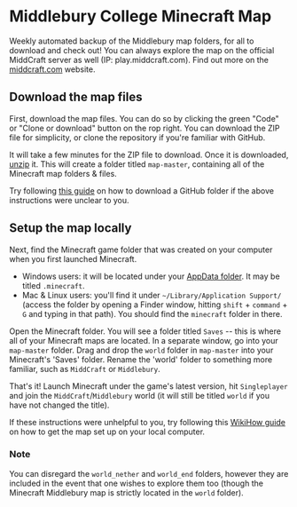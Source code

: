 # Middlebury College Minecraft Map
Weekly automated backup of the Middlebury map folders, for all to download and check out!
You can always explore the map on the official MiddCraft server as well (IP: play.middcraft.com).  Find out more on the [middcraft.com](https://middcraft.com) website.

## Download the map files
First, download the map files. You can do so by clicking the green "Code" or "Clone or download" button on the rop right.  You can download the ZIP file for simplicity, or clone the repository if you're familiar with GitHub.

It will take a few minutes for the ZIP file to download. Once it is downloaded, [unzip](https://www.wikihow.com/Unzip-a-File) it.  This will create a folder titled `map-master`, containing all of the Minecraft map folders & files.

Try following [this guide](https://www.wikihow.com/Download-a-GitHub-Folder) on how to download a GitHub folder if the above instructions were unclear to you.

## Setup the map locally
Next, find the Minecraft game folder that was created on your computer when you first launched Minecraft.
- Windows users: it will be located under your [AppData folder](https://www.howtogeek.com/318177/what-is-the-appdata-folder-in-windows/). It may be titled `.minecraft`.
- Mac & Linux users: you'll find it under `~/Library/Application Support/` (access the folder by opening a Finder window, hitting `shift` + `command` + `G` and typing in that path). You should find the `minecraft` folder in there.

Open the Minecraft folder.  You will see a folder titled `Saves` -- this is where all of your Minecraft maps are located.  In a separate window, go into your `map-master` folder.  Drag and drop the `world` folder in `map-master` into your Minecraft's 'Saves' folder.  Rename the 'world' folder to something more familiar, such as `MiddCraft` or `Middlebury`.

That's it! Launch Minecraft under the game's latest version, hit `Singleplayer` and join the `MiddCraft`/`Middlebury` world (it will still be titled `world` if you have not changed the title).

If these instructions were unhelpful to you, try following this [WikiHow guide](https://www.wikihow.com/Play-a-Custom-Minecraft-Map) on how to get the map set up on your local computer.

### Note

You can disregard the `world_nether` and `world_end` folders, however they are included in the event that one wishes to explore them too (though the Minecraft Middlebury map is strictly located in the `world` folder).
